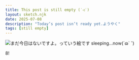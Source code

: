```yaml
---
title: This post is still empty (˙◁˙)
layout: sketch.njk
date: 2025-07-08
description: "Today’s post isn’t ready yet.ようやく"
tags: [still empty]
---
```


![まだ今日はないですよ。っていう絵です](/images/post-still.png)
sleeping...now(´ɷ` ˘)

8!

